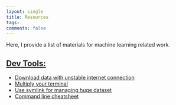 ```yaml
---
layout: single
title: Resources
tags: 
comments: false
---
```


Here, I provide a list of materials for machine learning related work.


## [Dev Tools:](https://github.com/upengareri/fastai_part1/tree/master/tools)
* [Download data with unstable internet connection](https://github.com/upengareri/fastai_part1/blob/master/tools/curlwget_extension.md)
* [Multiply your terminal](https://github.com/upengareri/fastai_part1/blob/master/tools/basics_of_tmux.md)
* [Use symlink for managing huge dataset](https://github.com/upengareri/fastai_part1/blob/master/tools/symlink.md)
* [Command line cheatsheet](https://github.com/upengareri/data_science/blob/master/cheats/command_line_cheats.md)


